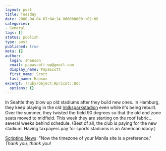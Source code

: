 ```yaml
---
layout: post
title: Tuesday
date: 2000-04-04 07:04:14.000000000 +02:00
categories:
- General
tags: []
status: publish
type: post
published: true
meta: {}
author:
  login: shanson
  email: papascott-wp@gmail.com
  display_name: PapaScott
  first_name: Scott
  last_name: Hanson
excerpt: !ruby/object:Hpricot::Doc
  options: {}
---
```

<p>In Seattle they blow up old stadiums after they build new ones. In Hamburg, they keep playing in the old <a href="http://www.stevie-online.de/stadion/bilder1.html">Volksparkstadion</a> even while it's being rebuilt. Over the summer, they twisted the field 90 degrees so that the old end zone seats moved to midfield. This week they are starting on the roof fabric... several weeks behind schedule. (Best of all, the club is paying for the new stadium. Having taxpayers pay for sports stadiums is an American idocy.)</p>
<p><a href="http://scriptingnews.userland.com/backissues/2000/04/03">Scripting News</a>:  "Now the timezone of your Manila site is a preference." <i>Thank you, thank you!</i></p>
